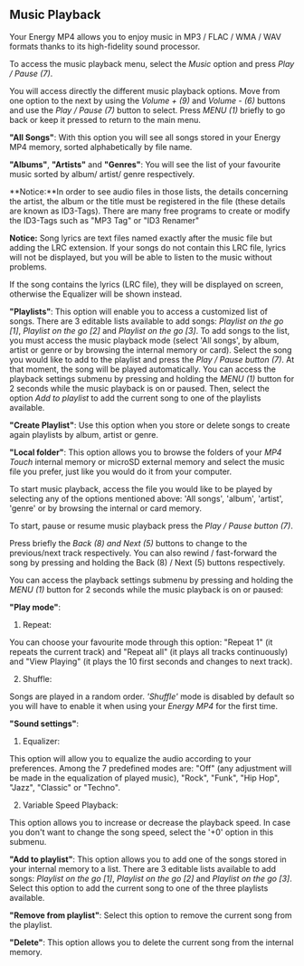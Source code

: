 ## Music Playback

Your Energy MP4 allows you to enjoy music in MP3 / FLAC / WMA / WAV formats thanks to its high-fidelity sound processor. 

To access the music playback menu, select the *Music* option and press *Play / Pause (7)*.

You will access directly the different music playback options. Move from one option to the next by using the *Volume + (9)* and *Volume - (6)* buttons and use the *Play / Pause (7)* button to select. Press *MENU (1)* briefly to go back or keep it pressed to return to the main menu.

**"All Songs"**: 
With this option you will see all songs stored in your Energy MP4 memory, sorted alphabetically by file name.

**"Albums"**, **"Artists"** and **"Genres"**: You will see the list of your favourite music sorted by album/ artist/ genre respectively.

**Notice:**In order to see audio files in those lists, the details concerning the artist, the album or the title must be registered in the file (these details are known as ID3-Tags). There are many free programs to create or modify the ID3-Tags such as "MP3 Tag" or "ID3 Renamer"

**Notice:** Song lyrics are text files named exactly after the music file but adding the LRC extension. If your songs do not contain this LRC file, lyrics will not be displayed, but you will be able to listen to the music without problems.

If the song contains the lyrics (LRC file), they will be displayed on screen, otherwise the Equalizer will be shown instead.

**"Playlists"**: This option will enable you to access a customized list of songs.  There are 3 editable lists available to add songs: *Playlist on the go [1]*, *Playlist on the go [2]* and *Playlist on the go [3]*. To add songs to the list, you must access the music playback mode (select 'All songs', by album, artist or genre or by browsing the internal memory or card).  Select the song you would like to add to the playlist and press the *Play / Pause button (7)*. At that moment, the song will be played automatically. You can access the playback settings submenu by pressing and holding the *MENU (1)* button for 2 seconds while the music playback is on or paused. Then, select the option *Add to playlist* to add the current song to one of the playlists available.


**"Create Playlist"**: Use this option when you store or delete songs to create again playlists by album, artist or genre.



**"Local folder"**: 
This option allows you to browse the folders of your *MP4 Touch* internal memory or microSD external memory and select the music file you prefer, just like you would do it from your computer.

To start music playback, access the file you would like to be played by selecting any of the options mentioned above: 'All songs', 'album', 'artist', 'genre' or by browsing the internal or card memory. 

To start, pause or resume music playback press the *Play / Pause button (7)*.

Press briefly the *Back (8) and Next (5)* buttons to change to the previous/next track respectively. You can also rewind / fast-forward the song by pressing and holding the Back (8) / Next (5) buttons respectively.

You can access the playback settings submenu by pressing and holding the *MENU (1)* button for 2 seconds while the music playback is on or paused:

**"Play mode"**: 

1)	Repeat:

You can choose your favourite mode through this option: "Repeat 1" (it repeats the current track) and "Repeat all" (it plays all tracks continuously) and "View Playing" (it plays the 10 first seconds and changes to next track).

2)	Shuffle: 

Songs are played in a random order. *'Shuffle'* mode is disabled by default so you will have to enable it when using your *Energy MP4* for the first time.


**"Sound settings"**:

1)	Equalizer:

This option will allow you to equalize the audio according to your preferences. Among the 7 predefined modes are: "Off" (any adjustment will be made in the equalization of played music), "Rock", "Funk", "Hip Hop", "Jazz", "Classic" or "Techno". 

2)	Variable Speed Playback: 

This option allows you to increase or decrease the playback speed. In case you don't want to change the song speed, select the '+0' option in this submenu.



**"Add to playlist"**: This option allows you to add one of the songs stored in your internal memory to a list. There are 3 editable lists available to add songs: *Playlist on the go [1]*, *Playlist on the go [2]* and *Playlist on the go [3]*. Select this option to add the current song to one of the three playlists available.

**"Remove from playlist"**: Select this option to remove the current song from the playlist. 

**"Delete"**: This option allows you to delete the current song from the internal memory.
